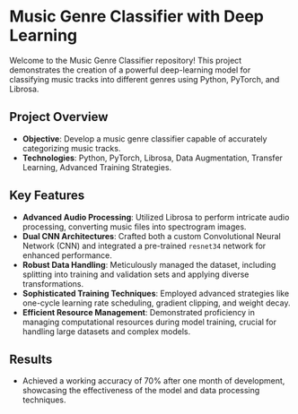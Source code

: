 # Music Genre Classifier with Deep Learning

Welcome to the Music Genre Classifier repository! This project demonstrates the creation of a powerful deep-learning model for classifying music tracks into different genres using Python, PyTorch, and Librosa.

## Project Overview

- **Objective**: Develop a music genre classifier capable of accurately categorizing music tracks.
- **Technologies**: Python, PyTorch, Librosa, Data Augmentation, Transfer Learning, Advanced Training Strategies.

## Key Features

- **Advanced Audio Processing**: Utilized Librosa to perform intricate audio processing, converting music files into spectrogram images.
- **Dual CNN Architectures**: Crafted both a custom Convolutional Neural Network (CNN) and integrated a pre-trained `resnet34` network for enhanced performance.
- **Robust Data Handling**: Meticulously managed the dataset, including splitting into training and validation sets and applying diverse transformations.
- **Sophisticated Training Techniques**: Employed advanced strategies like one-cycle learning rate scheduling, gradient clipping, and weight decay.
- **Efficient Resource Management**: Demonstrated proficiency in managing computational resources during model training, crucial for handling large datasets and complex models.

## Results

- Achieved a working accuracy of 70% after one month of development, showcasing the effectiveness of the model and data processing techniques.
